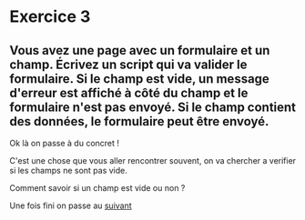 # Exercice 3

## Vous avez une page avec un formulaire et un champ. Écrivez un script qui va valider le formulaire. Si le champ est vide, un message d'erreur est affiché à côté du champ et le formulaire n'est pas envoyé. Si le champ contient des données, le formulaire peut être envoyé.

 
Ok là on passe à du concret !

  

C'est une chose que vous aller rencontrer souvent, on va chercher a verifier si les champs ne sont pas vide.

  

Comment savoir si un champ est vide ou non ?

Une fois fini on passe au [suivant](../exo4/exo4.md)